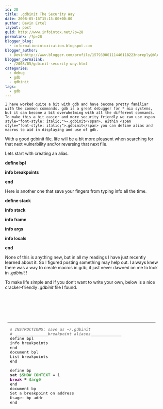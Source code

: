 ```yaml
---
id: 28
title: .gdbinit The Security Way
date: 2008-05-16T15:15:00+00:00
author: Devin Ertel
layout: post
guid: http://www.infointox.net/?p=28
permalink: /?p=28
blogger_blog:
  - informationintoxication.blogspot.com
blogger_author:
  - Devinhttp://www.blogger.com/profile/15793900111446118223noreply@blogger.com
blogger_permalink:
  - /2008/05/gdbinit-security-way.html
categories:
  - debug
  - gdb
  - gdbinit
tags:
  - gdb
---
```

`I have worked quite a bit with gdb and have become pretty familiar with the common commands. gdb is a great debugger for * nix systems, but it can become a bit overwhelming with all the different commands. To make this a bit easier and more security friendly we can use <span style="font-style: italic;">~.gdbinit</span>. Within <span style="font-style: italic;">.gdbinit</span> you can define alias and macros to aid in displaying and use of gdb.`

With a good gdbinit file, life will be a bit more pleasent when searching for that next vulnerbility and/or reversing that next file.

Lets start with creating an alias.

<span style="font-weight: bold;">define bpl</span>
  
 <span style="font-weight: bold;">info breakpoints</span>
  
<span style="font-weight: bold;">end</span>

Here is another one that save your fingers from typing info all the time.

<span style="font-weight: bold;">define stack</span>
  
 <span style="font-weight: bold;">info stack</span>
  
 <span style="font-weight: bold;">info frame</span>
  
 <span style="font-weight: bold;">info args</span>
  
 <span style="font-weight: bold;">info locals</span>
  
<span style="font-weight: bold;">end</span>

 <span style="font-weight: bold;"></span>None of this is anything new, but in all my readings I have just recently learned about it. So I figured posting something may help out. I always knew there was a way to create macros in gdb, it just never dawned on me to look in <span style="font-style: italic;">.gdbinit </span>!

To make life simple and if you don&#8217;t want to write your own, below is a nice cracker-friendly <span style="font-style: italic;">.gdbinit</span> file I found.

<div style="height: 350px; white-space: pre-wrap; overflow: auto; padding: 8px;">
  <div class="wp_syntax">
    <table>
      <tr>
        <td class="code">
          <pre class="bash" style="font-family:monospace;"><span style="color: #666666; font-style: italic;"># INSTRUCTIONS: save as ~/.gdbinit</span>
<span style="color: #666666; font-style: italic;"># ______________breakpoint aliases_____________</span>
define bpl
info breakpoints
end
document bpl
List breakpoints
end
&nbsp;
define bp
<span style="color: #000000; font-weight: bold;">set</span> <span style="color: #007800;">$SHOW_CONTEXT</span> = <span style="color: #000000;">1</span>
<span style="color: #7a0874; font-weight: bold;">break</span> <span style="color: #000000; font-weight: bold;">*</span> <span style="color: #007800;">$arg0</span>
end
document bp
Set a breakpoint on address
Usage: bp addr
end
&nbsp;
define bpc
<span style="color: #c20cb9; font-weight: bold;">clear</span> <span style="color: #007800;">$arg0</span>
end
document bpc
Clear breakpoint at function<span style="color: #000000; font-weight: bold;">/</span>address
Usage: bpc addr
end
&nbsp;
define bpe
<span style="color: #7a0874; font-weight: bold;">enable</span> <span style="color: #007800;">$arg0</span>
end
document bpe
Enable breakpoint <span style="color: #666666; font-style: italic;">#</span>
Usage: bpe num
end
&nbsp;
define bpd
disable <span style="color: #007800;">$arg0</span>
end
document bpd
Disable breakpoint <span style="color: #666666; font-style: italic;">#</span>
Usage: bpd num
end
&nbsp;
define bpt
<span style="color: #000000; font-weight: bold;">set</span> <span style="color: #007800;">$SHOW_CONTEXT</span> = <span style="color: #000000;">1</span>
tbreak <span style="color: #007800;">$arg0</span>
end
document bpt
Set a temporary breakpoint on address
Usage: bpt addr
end
&nbsp;
define bpm
<span style="color: #000000; font-weight: bold;">set</span> <span style="color: #007800;">$SHOW_CONTEXT</span> = <span style="color: #000000;">1</span>
awatch <span style="color: #007800;">$arg0</span>
end
document bpm
Set a read<span style="color: #000000; font-weight: bold;">/</span><span style="color: #c20cb9; font-weight: bold;">write</span> breakpoint on address
Usage: bpm addr
end
&nbsp;
define bhb
<span style="color: #000000; font-weight: bold;">set</span> <span style="color: #007800;">$SHOW_CONTEXT</span> = <span style="color: #000000;">1</span>
hb <span style="color: #000000; font-weight: bold;">*</span> <span style="color: #007800;">$arg0</span>
end
document bhb
Set Hardware Assisted breakpoint on address
Usage: bhb addr
end
&nbsp;
<span style="color: #666666; font-style: italic;"># ______________process information____________</span>
define argv
show args
end
document argv
Print program arguments
end
&nbsp;
define stack
info stack
end
document stack
Print call stack
end
&nbsp;
define frame
info frame
info args
info locals
end
document frame
Print stack frame
end
&nbsp;
define flags
<span style="color: #000000; font-weight: bold;">if</span> <span style="color: #7a0874; font-weight: bold;">&#40;</span><span style="color: #7a0874; font-weight: bold;">&#40;</span><span style="color: #007800;">$eflags</span> <span style="color: #000000; font-weight: bold;">&</span>gt;<span style="color: #000000; font-weight: bold;">&</span>gt; 0xB<span style="color: #7a0874; font-weight: bold;">&#41;</span> <span style="color: #000000; font-weight: bold;">&</span>amp; <span style="color: #000000;">1</span> <span style="color: #7a0874; font-weight: bold;">&#41;</span>
<span style="color: #7a0874; font-weight: bold;">printf</span> <span style="color: #ff0000;">"O "</span>
<span style="color: #000000; font-weight: bold;">else</span>
<span style="color: #7a0874; font-weight: bold;">printf</span> <span style="color: #ff0000;">"o "</span>
end
<span style="color: #000000; font-weight: bold;">if</span> <span style="color: #7a0874; font-weight: bold;">&#40;</span><span style="color: #7a0874; font-weight: bold;">&#40;</span><span style="color: #007800;">$eflags</span> <span style="color: #000000; font-weight: bold;">&</span>gt;<span style="color: #000000; font-weight: bold;">&</span>gt; 0xA<span style="color: #7a0874; font-weight: bold;">&#41;</span> <span style="color: #000000; font-weight: bold;">&</span>amp; <span style="color: #000000;">1</span> <span style="color: #7a0874; font-weight: bold;">&#41;</span>
<span style="color: #7a0874; font-weight: bold;">printf</span> <span style="color: #ff0000;">"D "</span>
<span style="color: #000000; font-weight: bold;">else</span>
<span style="color: #7a0874; font-weight: bold;">printf</span> <span style="color: #ff0000;">"d "</span>
end
<span style="color: #000000; font-weight: bold;">if</span> <span style="color: #7a0874; font-weight: bold;">&#40;</span><span style="color: #7a0874; font-weight: bold;">&#40;</span><span style="color: #007800;">$eflags</span> <span style="color: #000000; font-weight: bold;">&</span>gt;<span style="color: #000000; font-weight: bold;">&</span>gt; <span style="color: #000000;">9</span><span style="color: #7a0874; font-weight: bold;">&#41;</span> <span style="color: #000000; font-weight: bold;">&</span>amp; <span style="color: #000000;">1</span> <span style="color: #7a0874; font-weight: bold;">&#41;</span>
<span style="color: #7a0874; font-weight: bold;">printf</span> <span style="color: #ff0000;">"I "</span>
<span style="color: #000000; font-weight: bold;">else</span>
<span style="color: #7a0874; font-weight: bold;">printf</span> <span style="color: #ff0000;">"i "</span>
end
<span style="color: #000000; font-weight: bold;">if</span> <span style="color: #7a0874; font-weight: bold;">&#40;</span><span style="color: #7a0874; font-weight: bold;">&#40;</span><span style="color: #007800;">$eflags</span> <span style="color: #000000; font-weight: bold;">&</span>gt;<span style="color: #000000; font-weight: bold;">&</span>gt; <span style="color: #000000;">8</span><span style="color: #7a0874; font-weight: bold;">&#41;</span> <span style="color: #000000; font-weight: bold;">&</span>amp; <span style="color: #000000;">1</span> <span style="color: #7a0874; font-weight: bold;">&#41;</span>
<span style="color: #7a0874; font-weight: bold;">printf</span> <span style="color: #ff0000;">"T "</span>
<span style="color: #000000; font-weight: bold;">else</span>
<span style="color: #7a0874; font-weight: bold;">printf</span> <span style="color: #ff0000;">"t "</span>
end
<span style="color: #000000; font-weight: bold;">if</span> <span style="color: #7a0874; font-weight: bold;">&#40;</span><span style="color: #7a0874; font-weight: bold;">&#40;</span><span style="color: #007800;">$eflags</span> <span style="color: #000000; font-weight: bold;">&</span>gt;<span style="color: #000000; font-weight: bold;">&</span>gt; <span style="color: #000000;">7</span><span style="color: #7a0874; font-weight: bold;">&#41;</span> <span style="color: #000000; font-weight: bold;">&</span>amp; <span style="color: #000000;">1</span> <span style="color: #7a0874; font-weight: bold;">&#41;</span>
<span style="color: #7a0874; font-weight: bold;">printf</span> <span style="color: #ff0000;">"S "</span>
<span style="color: #000000; font-weight: bold;">else</span>
<span style="color: #7a0874; font-weight: bold;">printf</span> <span style="color: #ff0000;">"s "</span>
end
<span style="color: #000000; font-weight: bold;">if</span> <span style="color: #7a0874; font-weight: bold;">&#40;</span><span style="color: #7a0874; font-weight: bold;">&#40;</span><span style="color: #007800;">$eflags</span> <span style="color: #000000; font-weight: bold;">&</span>gt;<span style="color: #000000; font-weight: bold;">&</span>gt; <span style="color: #000000;">6</span><span style="color: #7a0874; font-weight: bold;">&#41;</span> <span style="color: #000000; font-weight: bold;">&</span>amp; <span style="color: #000000;">1</span> <span style="color: #7a0874; font-weight: bold;">&#41;</span>
<span style="color: #7a0874; font-weight: bold;">printf</span> <span style="color: #ff0000;">"Z "</span>
<span style="color: #000000; font-weight: bold;">else</span>
<span style="color: #7a0874; font-weight: bold;">printf</span> <span style="color: #ff0000;">"z "</span>
end
<span style="color: #000000; font-weight: bold;">if</span> <span style="color: #7a0874; font-weight: bold;">&#40;</span><span style="color: #7a0874; font-weight: bold;">&#40;</span><span style="color: #007800;">$eflags</span> <span style="color: #000000; font-weight: bold;">&</span>gt;<span style="color: #000000; font-weight: bold;">&</span>gt; <span style="color: #000000;">4</span><span style="color: #7a0874; font-weight: bold;">&#41;</span> <span style="color: #000000; font-weight: bold;">&</span>amp; <span style="color: #000000;">1</span> <span style="color: #7a0874; font-weight: bold;">&#41;</span>
<span style="color: #7a0874; font-weight: bold;">printf</span> <span style="color: #ff0000;">"A "</span>
<span style="color: #000000; font-weight: bold;">else</span>
<span style="color: #7a0874; font-weight: bold;">printf</span> <span style="color: #ff0000;">"a "</span>
end
<span style="color: #000000; font-weight: bold;">if</span> <span style="color: #7a0874; font-weight: bold;">&#40;</span><span style="color: #7a0874; font-weight: bold;">&#40;</span><span style="color: #007800;">$eflags</span> <span style="color: #000000; font-weight: bold;">&</span>gt;<span style="color: #000000; font-weight: bold;">&</span>gt; <span style="color: #000000;">2</span><span style="color: #7a0874; font-weight: bold;">&#41;</span> <span style="color: #000000; font-weight: bold;">&</span>amp; <span style="color: #000000;">1</span> <span style="color: #7a0874; font-weight: bold;">&#41;</span>
<span style="color: #7a0874; font-weight: bold;">printf</span> <span style="color: #ff0000;">"P "</span>
<span style="color: #000000; font-weight: bold;">else</span>
<span style="color: #7a0874; font-weight: bold;">printf</span> <span style="color: #ff0000;">"p "</span>
end
<span style="color: #000000; font-weight: bold;">if</span> <span style="color: #7a0874; font-weight: bold;">&#40;</span><span style="color: #007800;">$eflags</span> <span style="color: #000000; font-weight: bold;">&</span>amp; <span style="color: #000000;">1</span><span style="color: #7a0874; font-weight: bold;">&#41;</span>
<span style="color: #7a0874; font-weight: bold;">printf</span> <span style="color: #ff0000;">"C "</span>
<span style="color: #000000; font-weight: bold;">else</span>
<span style="color: #7a0874; font-weight: bold;">printf</span> <span style="color: #ff0000;">"c "</span>
end
<span style="color: #7a0874; font-weight: bold;">printf</span> <span style="color: #ff0000;">"<span style="color: #000099; font-weight: bold;">\n</span>"</span>
end
document flags
Print flags register
end
&nbsp;
define eflags
<span style="color: #7a0874; font-weight: bold;">printf</span> <span style="color: #ff0000;">" OF &lt;%d&gt; DF &lt;%d&gt; IF &lt;%d&gt; TF &lt;%d&gt;"</span>,\
<span style="color: #7a0874; font-weight: bold;">&#40;</span><span style="color: #7a0874; font-weight: bold;">&#40;</span><span style="color: #007800;">$eflags</span> <span style="color: #000000; font-weight: bold;">&</span>gt;<span style="color: #000000; font-weight: bold;">&</span>gt; 0xB<span style="color: #7a0874; font-weight: bold;">&#41;</span> <span style="color: #000000; font-weight: bold;">&</span>amp; <span style="color: #000000;">1</span> <span style="color: #7a0874; font-weight: bold;">&#41;</span>, <span style="color: #7a0874; font-weight: bold;">&#40;</span><span style="color: #7a0874; font-weight: bold;">&#40;</span><span style="color: #007800;">$eflags</span> <span style="color: #000000; font-weight: bold;">&</span>gt;<span style="color: #000000; font-weight: bold;">&</span>gt; 0xA<span style="color: #7a0874; font-weight: bold;">&#41;</span> <span style="color: #000000; font-weight: bold;">&</span>amp; <span style="color: #000000;">1</span> <span style="color: #7a0874; font-weight: bold;">&#41;</span>, \
<span style="color: #7a0874; font-weight: bold;">&#40;</span><span style="color: #7a0874; font-weight: bold;">&#40;</span><span style="color: #007800;">$eflags</span> <span style="color: #000000; font-weight: bold;">&</span>gt;<span style="color: #000000; font-weight: bold;">&</span>gt; <span style="color: #000000;">9</span><span style="color: #7a0874; font-weight: bold;">&#41;</span> <span style="color: #000000; font-weight: bold;">&</span>amp; <span style="color: #000000;">1</span> <span style="color: #7a0874; font-weight: bold;">&#41;</span>, <span style="color: #7a0874; font-weight: bold;">&#40;</span><span style="color: #7a0874; font-weight: bold;">&#40;</span><span style="color: #007800;">$eflags</span> <span style="color: #000000; font-weight: bold;">&</span>gt;<span style="color: #000000; font-weight: bold;">&</span>gt; <span style="color: #000000;">8</span><span style="color: #7a0874; font-weight: bold;">&#41;</span> <span style="color: #000000; font-weight: bold;">&</span>amp; <span style="color: #000000;">1</span> <span style="color: #7a0874; font-weight: bold;">&#41;</span>
<span style="color: #7a0874; font-weight: bold;">printf</span> <span style="color: #ff0000;">" SF &lt;%d&gt; ZF &lt;%d&gt; AF &lt;%d&gt; PF &lt;%d&gt; CF &lt;%d&gt;<span style="color: #000099; font-weight: bold;">\n</span>"</span>,\
<span style="color: #7a0874; font-weight: bold;">&#40;</span><span style="color: #7a0874; font-weight: bold;">&#40;</span><span style="color: #007800;">$eflags</span> <span style="color: #000000; font-weight: bold;">&</span>gt;<span style="color: #000000; font-weight: bold;">&</span>gt; <span style="color: #000000;">7</span><span style="color: #7a0874; font-weight: bold;">&#41;</span> <span style="color: #000000; font-weight: bold;">&</span>amp; <span style="color: #000000;">1</span> <span style="color: #7a0874; font-weight: bold;">&#41;</span>, <span style="color: #7a0874; font-weight: bold;">&#40;</span><span style="color: #7a0874; font-weight: bold;">&#40;</span><span style="color: #007800;">$eflags</span> <span style="color: #000000; font-weight: bold;">&</span>gt;<span style="color: #000000; font-weight: bold;">&</span>gt; <span style="color: #000000;">6</span><span style="color: #7a0874; font-weight: bold;">&#41;</span> <span style="color: #000000; font-weight: bold;">&</span>amp; <span style="color: #000000;">1</span> <span style="color: #7a0874; font-weight: bold;">&#41;</span>,\
<span style="color: #7a0874; font-weight: bold;">&#40;</span><span style="color: #7a0874; font-weight: bold;">&#40;</span><span style="color: #007800;">$eflags</span> <span style="color: #000000; font-weight: bold;">&</span>gt;<span style="color: #000000; font-weight: bold;">&</span>gt; <span style="color: #000000;">4</span><span style="color: #7a0874; font-weight: bold;">&#41;</span> <span style="color: #000000; font-weight: bold;">&</span>amp; <span style="color: #000000;">1</span> <span style="color: #7a0874; font-weight: bold;">&#41;</span>, <span style="color: #7a0874; font-weight: bold;">&#40;</span><span style="color: #7a0874; font-weight: bold;">&#40;</span><span style="color: #007800;">$eflags</span> <span style="color: #000000; font-weight: bold;">&</span>gt;<span style="color: #000000; font-weight: bold;">&</span>gt; <span style="color: #000000;">2</span><span style="color: #7a0874; font-weight: bold;">&#41;</span> <span style="color: #000000; font-weight: bold;">&</span>amp; <span style="color: #000000;">1</span> <span style="color: #7a0874; font-weight: bold;">&#41;</span>, <span style="color: #7a0874; font-weight: bold;">&#40;</span><span style="color: #007800;">$eflags</span> <span style="color: #000000; font-weight: bold;">&</span>amp; <span style="color: #000000;">1</span><span style="color: #7a0874; font-weight: bold;">&#41;</span>
<span style="color: #7a0874; font-weight: bold;">printf</span> <span style="color: #ff0000;">" ID &lt;%d&gt; VIP &lt;%d&gt; VIF &lt;%d&gt; AC &lt;%d&gt;"</span>,\
<span style="color: #7a0874; font-weight: bold;">&#40;</span><span style="color: #7a0874; font-weight: bold;">&#40;</span><span style="color: #007800;">$eflags</span> <span style="color: #000000; font-weight: bold;">&</span>gt;<span style="color: #000000; font-weight: bold;">&</span>gt; 0x15<span style="color: #7a0874; font-weight: bold;">&#41;</span> <span style="color: #000000; font-weight: bold;">&</span>amp; <span style="color: #000000;">1</span> <span style="color: #7a0874; font-weight: bold;">&#41;</span>, <span style="color: #7a0874; font-weight: bold;">&#40;</span><span style="color: #7a0874; font-weight: bold;">&#40;</span><span style="color: #007800;">$eflags</span> <span style="color: #000000; font-weight: bold;">&</span>gt;<span style="color: #000000; font-weight: bold;">&</span>gt; 0x14<span style="color: #7a0874; font-weight: bold;">&#41;</span> <span style="color: #000000; font-weight: bold;">&</span>amp; <span style="color: #000000;">1</span> <span style="color: #7a0874; font-weight: bold;">&#41;</span>, \
<span style="color: #7a0874; font-weight: bold;">&#40;</span><span style="color: #7a0874; font-weight: bold;">&#40;</span><span style="color: #007800;">$eflags</span> <span style="color: #000000; font-weight: bold;">&</span>gt;<span style="color: #000000; font-weight: bold;">&</span>gt; 0x13<span style="color: #7a0874; font-weight: bold;">&#41;</span> <span style="color: #000000; font-weight: bold;">&</span>amp; <span style="color: #000000;">1</span> <span style="color: #7a0874; font-weight: bold;">&#41;</span>, <span style="color: #7a0874; font-weight: bold;">&#40;</span><span style="color: #7a0874; font-weight: bold;">&#40;</span><span style="color: #007800;">$eflags</span> <span style="color: #000000; font-weight: bold;">&</span>gt;<span style="color: #000000; font-weight: bold;">&</span>gt; 0x12<span style="color: #7a0874; font-weight: bold;">&#41;</span> <span style="color: #000000; font-weight: bold;">&</span>amp; <span style="color: #000000;">1</span> <span style="color: #7a0874; font-weight: bold;">&#41;</span>
<span style="color: #7a0874; font-weight: bold;">printf</span> <span style="color: #ff0000;">" VM &lt;%d&gt; RF &lt;%d&gt; NT &lt;%d&gt; IOPL &lt;%d&gt;<span style="color: #000099; font-weight: bold;">\n</span>"</span>,\
<span style="color: #7a0874; font-weight: bold;">&#40;</span><span style="color: #7a0874; font-weight: bold;">&#40;</span><span style="color: #007800;">$eflags</span> <span style="color: #000000; font-weight: bold;">&</span>gt;<span style="color: #000000; font-weight: bold;">&</span>gt; 0x11<span style="color: #7a0874; font-weight: bold;">&#41;</span> <span style="color: #000000; font-weight: bold;">&</span>amp; <span style="color: #000000;">1</span> <span style="color: #7a0874; font-weight: bold;">&#41;</span>, <span style="color: #7a0874; font-weight: bold;">&#40;</span><span style="color: #7a0874; font-weight: bold;">&#40;</span><span style="color: #007800;">$eflags</span> <span style="color: #000000; font-weight: bold;">&</span>gt;<span style="color: #000000; font-weight: bold;">&</span>gt; 0x10<span style="color: #7a0874; font-weight: bold;">&#41;</span> <span style="color: #000000; font-weight: bold;">&</span>amp; <span style="color: #000000;">1</span> <span style="color: #7a0874; font-weight: bold;">&#41;</span>,\
<span style="color: #7a0874; font-weight: bold;">&#40;</span><span style="color: #7a0874; font-weight: bold;">&#40;</span><span style="color: #007800;">$eflags</span> <span style="color: #000000; font-weight: bold;">&</span>gt;<span style="color: #000000; font-weight: bold;">&</span>gt; 0xE<span style="color: #7a0874; font-weight: bold;">&#41;</span> <span style="color: #000000; font-weight: bold;">&</span>amp; <span style="color: #000000;">1</span> <span style="color: #7a0874; font-weight: bold;">&#41;</span>, <span style="color: #7a0874; font-weight: bold;">&#40;</span><span style="color: #7a0874; font-weight: bold;">&#40;</span><span style="color: #007800;">$eflags</span> <span style="color: #000000; font-weight: bold;">&</span>gt;<span style="color: #000000; font-weight: bold;">&</span>gt; 0xC<span style="color: #7a0874; font-weight: bold;">&#41;</span> <span style="color: #000000; font-weight: bold;">&</span>amp; <span style="color: #000000;">3</span> <span style="color: #7a0874; font-weight: bold;">&#41;</span>
end
document eflags
Print entire eflags register
end
&nbsp;
define reg
<span style="color: #7a0874; font-weight: bold;">printf</span> <span style="color: #ff0000;">" eax:%08X ebx:%08X ecx:%08X "</span>, <span style="color: #007800;">$eax</span>, <span style="color: #007800;">$ebx</span>, <span style="color: #007800;">$ecx</span>
<span style="color: #7a0874; font-weight: bold;">printf</span> <span style="color: #ff0000;">" edx:%08X eflags:%08X<span style="color: #000099; font-weight: bold;">\n</span>"</span>, <span style="color: #007800;">$edx</span>, <span style="color: #007800;">$eflags</span>
<span style="color: #7a0874; font-weight: bold;">printf</span> <span style="color: #ff0000;">" esi:%08X edi:%08X esp:%08X "</span>, <span style="color: #007800;">$esi</span>, <span style="color: #007800;">$edi</span>, <span style="color: #007800;">$esp</span>
<span style="color: #7a0874; font-weight: bold;">printf</span> <span style="color: #ff0000;">" ebp:%08X eip:%08X<span style="color: #000099; font-weight: bold;">\n</span>"</span>, <span style="color: #007800;">$ebp</span>, <span style="color: #007800;">$eip</span>
<span style="color: #7a0874; font-weight: bold;">printf</span> <span style="color: #ff0000;">" cs:%04X ds:%04X es:%04X"</span>, <span style="color: #007800;">$cs</span>, <span style="color: #007800;">$ds</span>, <span style="color: #007800;">$es</span>
<span style="color: #7a0874; font-weight: bold;">printf</span> <span style="color: #ff0000;">" fs:%04X gs:%04X ss:%04X "</span>, <span style="color: #007800;">$fs</span>, <span style="color: #007800;">$gs</span>, <span style="color: #007800;">$ss</span>
<span style="color: #7a0874; font-weight: bold;">echo</span> \033<span style="color: #7a0874; font-weight: bold;">&#91;</span>31m
flags
<span style="color: #7a0874; font-weight: bold;">echo</span> \033<span style="color: #7a0874; font-weight: bold;">&#91;</span>0m
end
document reg
Print CPU registers
end
&nbsp;
define func
info functions
end
document func
Print functions <span style="color: #000000; font-weight: bold;">in</span> target
end
&nbsp;
define var
info variables
end
document var
Print variables <span style="color: #7a0874; font-weight: bold;">&#40;</span>symbols<span style="color: #7a0874; font-weight: bold;">&#41;</span> <span style="color: #000000; font-weight: bold;">in</span> target
end
&nbsp;
define lib
info sharedlibrary
end
document lib
Print shared libraries linked to target
end
&nbsp;
define sig
info signals
end
document sig
Print signal actions <span style="color: #000000; font-weight: bold;">for</span> target
end
&nbsp;
define thread
info threads
end
document thread
Print threads <span style="color: #000000; font-weight: bold;">in</span> target
end
&nbsp;
define u
info udot
end
document u
Print kernel <span style="color: #ff0000;">'user'</span> struct <span style="color: #000000; font-weight: bold;">for</span> target
end
&nbsp;
define dis
disassemble <span style="color: #007800;">$arg0</span>
end
document dis
Disassemble address
Usage: dis addr
end
&nbsp;
<span style="color: #666666; font-style: italic;"># ________________hex/ascii dump an address______________</span>
define ascii_char
<span style="color: #666666; font-style: italic;"># thanks elaine :)</span>
<span style="color: #000000; font-weight: bold;">set</span> <span style="color: #007800;">$_c</span>=<span style="color: #000000; font-weight: bold;">*</span><span style="color: #7a0874; font-weight: bold;">&#40;</span>unsigned char <span style="color: #000000; font-weight: bold;">*</span><span style="color: #7a0874; font-weight: bold;">&#41;</span><span style="color: #7a0874; font-weight: bold;">&#40;</span><span style="color: #007800;">$arg0</span><span style="color: #7a0874; font-weight: bold;">&#41;</span>
<span style="color: #000000; font-weight: bold;">if</span> <span style="color: #7a0874; font-weight: bold;">&#40;</span> <span style="color: #007800;">$_c</span> <span style="color: #000000; font-weight: bold;">&</span>lt;<span style="color: #000000; font-weight: bold;">&</span>gt; 0x7E <span style="color: #7a0874; font-weight: bold;">&#41;</span>
<span style="color: #7a0874; font-weight: bold;">printf</span> <span style="color: #ff0000;">"."</span>
<span style="color: #000000; font-weight: bold;">else</span>
<span style="color: #7a0874; font-weight: bold;">printf</span> <span style="color: #ff0000;">"%c"</span>, <span style="color: #007800;">$_c</span>
end
end
document ascii_char
Print the ASCII value of arg0 or <span style="color: #ff0000;">'.'</span> <span style="color: #000000; font-weight: bold;">if</span> value is unprintable
end
&nbsp;
define hex_quad
<span style="color: #7a0874; font-weight: bold;">printf</span> <span style="color: #ff0000;">"%02X %02X %02X %02X %02X %02X %02X %02X"</span>, \
<span style="color: #000000; font-weight: bold;">*</span><span style="color: #7a0874; font-weight: bold;">&#40;</span>unsigned char<span style="color: #000000; font-weight: bold;">*</span><span style="color: #7a0874; font-weight: bold;">&#41;</span><span style="color: #7a0874; font-weight: bold;">&#40;</span><span style="color: #007800;">$arg0</span><span style="color: #7a0874; font-weight: bold;">&#41;</span>, <span style="color: #000000; font-weight: bold;">*</span><span style="color: #7a0874; font-weight: bold;">&#40;</span>unsigned char<span style="color: #000000; font-weight: bold;">*</span><span style="color: #7a0874; font-weight: bold;">&#41;</span><span style="color: #7a0874; font-weight: bold;">&#40;</span><span style="color: #007800;">$arg0</span> + <span style="color: #000000;">1</span><span style="color: #7a0874; font-weight: bold;">&#41;</span>, \
<span style="color: #000000; font-weight: bold;">*</span><span style="color: #7a0874; font-weight: bold;">&#40;</span>unsigned char<span style="color: #000000; font-weight: bold;">*</span><span style="color: #7a0874; font-weight: bold;">&#41;</span><span style="color: #7a0874; font-weight: bold;">&#40;</span><span style="color: #007800;">$arg0</span> + <span style="color: #000000;">2</span><span style="color: #7a0874; font-weight: bold;">&#41;</span>, <span style="color: #000000; font-weight: bold;">*</span><span style="color: #7a0874; font-weight: bold;">&#40;</span>unsigned char<span style="color: #000000; font-weight: bold;">*</span><span style="color: #7a0874; font-weight: bold;">&#41;</span><span style="color: #7a0874; font-weight: bold;">&#40;</span><span style="color: #007800;">$arg0</span> + <span style="color: #000000;">3</span><span style="color: #7a0874; font-weight: bold;">&#41;</span>, \
<span style="color: #000000; font-weight: bold;">*</span><span style="color: #7a0874; font-weight: bold;">&#40;</span>unsigned char<span style="color: #000000; font-weight: bold;">*</span><span style="color: #7a0874; font-weight: bold;">&#41;</span><span style="color: #7a0874; font-weight: bold;">&#40;</span><span style="color: #007800;">$arg0</span> + <span style="color: #000000;">4</span><span style="color: #7a0874; font-weight: bold;">&#41;</span>, <span style="color: #000000; font-weight: bold;">*</span><span style="color: #7a0874; font-weight: bold;">&#40;</span>unsigned char<span style="color: #000000; font-weight: bold;">*</span><span style="color: #7a0874; font-weight: bold;">&#41;</span><span style="color: #7a0874; font-weight: bold;">&#40;</span><span style="color: #007800;">$arg0</span> + <span style="color: #000000;">5</span><span style="color: #7a0874; font-weight: bold;">&#41;</span>, \
<span style="color: #000000; font-weight: bold;">*</span><span style="color: #7a0874; font-weight: bold;">&#40;</span>unsigned char<span style="color: #000000; font-weight: bold;">*</span><span style="color: #7a0874; font-weight: bold;">&#41;</span><span style="color: #7a0874; font-weight: bold;">&#40;</span><span style="color: #007800;">$arg0</span> + <span style="color: #000000;">6</span><span style="color: #7a0874; font-weight: bold;">&#41;</span>, <span style="color: #000000; font-weight: bold;">*</span><span style="color: #7a0874; font-weight: bold;">&#40;</span>unsigned char<span style="color: #000000; font-weight: bold;">*</span><span style="color: #7a0874; font-weight: bold;">&#41;</span><span style="color: #7a0874; font-weight: bold;">&#40;</span><span style="color: #007800;">$arg0</span> + <span style="color: #000000;">7</span><span style="color: #7a0874; font-weight: bold;">&#41;</span>
end
document hex_quad
Print eight hexadecimal bytes starting at arg0
end
&nbsp;
define <span style="color: #c20cb9; font-weight: bold;">hexdump</span>
<span style="color: #7a0874; font-weight: bold;">printf</span> <span style="color: #ff0000;">"%08X : "</span>, <span style="color: #007800;">$arg0</span>
hex_quad <span style="color: #007800;">$arg0</span>
<span style="color: #7a0874; font-weight: bold;">printf</span> <span style="color: #ff0000;">" - "</span>
hex_quad <span style="color: #7a0874; font-weight: bold;">&#40;</span><span style="color: #007800;">$arg0</span>+<span style="color: #000000;">8</span><span style="color: #7a0874; font-weight: bold;">&#41;</span>
<span style="color: #7a0874; font-weight: bold;">printf</span> <span style="color: #ff0000;">" "</span>
&nbsp;
ascii_char <span style="color: #7a0874; font-weight: bold;">&#40;</span><span style="color: #007800;">$arg0</span><span style="color: #7a0874; font-weight: bold;">&#41;</span>
ascii_char <span style="color: #7a0874; font-weight: bold;">&#40;</span><span style="color: #007800;">$arg0</span>+<span style="color: #000000;">1</span><span style="color: #7a0874; font-weight: bold;">&#41;</span>
ascii_char <span style="color: #7a0874; font-weight: bold;">&#40;</span><span style="color: #007800;">$arg0</span>+<span style="color: #000000;">2</span><span style="color: #7a0874; font-weight: bold;">&#41;</span>
ascii_char <span style="color: #7a0874; font-weight: bold;">&#40;</span><span style="color: #007800;">$arg0</span>+<span style="color: #000000;">3</span><span style="color: #7a0874; font-weight: bold;">&#41;</span>
ascii_char <span style="color: #7a0874; font-weight: bold;">&#40;</span><span style="color: #007800;">$arg0</span>+<span style="color: #000000;">4</span><span style="color: #7a0874; font-weight: bold;">&#41;</span>
ascii_char <span style="color: #7a0874; font-weight: bold;">&#40;</span><span style="color: #007800;">$arg0</span>+<span style="color: #000000;">5</span><span style="color: #7a0874; font-weight: bold;">&#41;</span>
ascii_char <span style="color: #7a0874; font-weight: bold;">&#40;</span><span style="color: #007800;">$arg0</span>+<span style="color: #000000;">6</span><span style="color: #7a0874; font-weight: bold;">&#41;</span>
ascii_char <span style="color: #7a0874; font-weight: bold;">&#40;</span><span style="color: #007800;">$arg0</span>+<span style="color: #000000;">7</span><span style="color: #7a0874; font-weight: bold;">&#41;</span>
ascii_char <span style="color: #7a0874; font-weight: bold;">&#40;</span><span style="color: #007800;">$arg0</span>+<span style="color: #000000;">8</span><span style="color: #7a0874; font-weight: bold;">&#41;</span>
ascii_char <span style="color: #7a0874; font-weight: bold;">&#40;</span><span style="color: #007800;">$arg0</span>+<span style="color: #000000;">9</span><span style="color: #7a0874; font-weight: bold;">&#41;</span>
ascii_char <span style="color: #7a0874; font-weight: bold;">&#40;</span><span style="color: #007800;">$arg0</span>+0xA<span style="color: #7a0874; font-weight: bold;">&#41;</span>
ascii_char <span style="color: #7a0874; font-weight: bold;">&#40;</span><span style="color: #007800;">$arg0</span>+0xB<span style="color: #7a0874; font-weight: bold;">&#41;</span>
ascii_char <span style="color: #7a0874; font-weight: bold;">&#40;</span><span style="color: #007800;">$arg0</span>+0xC<span style="color: #7a0874; font-weight: bold;">&#41;</span>
ascii_char <span style="color: #7a0874; font-weight: bold;">&#40;</span><span style="color: #007800;">$arg0</span>+0xD<span style="color: #7a0874; font-weight: bold;">&#41;</span>
ascii_char <span style="color: #7a0874; font-weight: bold;">&#40;</span><span style="color: #007800;">$arg0</span>+0xE<span style="color: #7a0874; font-weight: bold;">&#41;</span>
ascii_char <span style="color: #7a0874; font-weight: bold;">&#40;</span><span style="color: #007800;">$arg0</span>+0xF<span style="color: #7a0874; font-weight: bold;">&#41;</span>
&nbsp;
<span style="color: #7a0874; font-weight: bold;">printf</span> <span style="color: #ff0000;">"<span style="color: #000099; font-weight: bold;">\n</span>"</span>
end
document <span style="color: #c20cb9; font-weight: bold;">hexdump</span>
Display a <span style="color: #000000;">16</span>-byte hex<span style="color: #000000; font-weight: bold;">/</span>ASCII dump of arg0
end
&nbsp;
<span style="color: #666666; font-style: italic;"># ________________data window__________________</span>
define ddump
<span style="color: #7a0874; font-weight: bold;">echo</span> \033<span style="color: #7a0874; font-weight: bold;">&#91;</span>36m
&nbsp;
<span style="color: #7a0874; font-weight: bold;">printf</span> <span style="color: #ff0000;">"[%04X:%08X]------------------------"</span>, <span style="color: #007800;">$ds</span>, <span style="color: #007800;">$data_addr</span>
<span style="color: #7a0874; font-weight: bold;">printf</span> <span style="color: #ff0000;">"---------------------------------[ data]<span style="color: #000099; font-weight: bold;">\n</span>"</span>
<span style="color: #7a0874; font-weight: bold;">echo</span> \033<span style="color: #7a0874; font-weight: bold;">&#91;</span>34m
<span style="color: #000000; font-weight: bold;">set</span> <span style="color: #007800;">$_count</span>=<span style="color: #000000;"></span>
<span style="color: #000000; font-weight: bold;">while</span> <span style="color: #7a0874; font-weight: bold;">&#40;</span> <span style="color: #007800;">$_count</span> <span style="color: #000000; font-weight: bold;">&</span>lt; <span style="color: #007800;">$arg0</span> <span style="color: #7a0874; font-weight: bold;">&#41;</span> <span style="color: #000000; font-weight: bold;">set</span> <span style="color: #007800;">$_i</span>=<span style="color: #7a0874; font-weight: bold;">&#40;</span><span style="color: #007800;">$_count</span><span style="color: #000000; font-weight: bold;">*</span>0x10<span style="color: #7a0874; font-weight: bold;">&#41;</span> <span style="color: #c20cb9; font-weight: bold;">hexdump</span> <span style="color: #7a0874; font-weight: bold;">&#40;</span><span style="color: #007800;">$data_addr</span>+<span style="color: #007800;">$_i</span><span style="color: #7a0874; font-weight: bold;">&#41;</span> <span style="color: #000000; font-weight: bold;">set</span> <span style="color: #007800;">$_count</span>++ end end document ddump Display <span style="color: #007800;">$arg0</span> lines of <span style="color: #c20cb9; font-weight: bold;">hexdump</span> <span style="color: #000000; font-weight: bold;">for</span> address <span style="color: #007800;">$data_addr</span> end define <span style="color: #c20cb9; font-weight: bold;">dd</span> <span style="color: #000000; font-weight: bold;">if</span> <span style="color: #7a0874; font-weight: bold;">&#40;</span> <span style="color: #7a0874; font-weight: bold;">&#40;</span><span style="color: #007800;">$arg0</span> <span style="color: #000000; font-weight: bold;">&</span>amp; 0x40000000<span style="color: #7a0874; font-weight: bold;">&#41;</span> <span style="color: #000000; font-weight: bold;">||</span> <span style="color: #7a0874; font-weight: bold;">&#40;</span><span style="color: #007800;">$arg0</span> <span style="color: #000000; font-weight: bold;">&</span>amp; 0x08000000<span style="color: #7a0874; font-weight: bold;">&#41;</span> <span style="color: #000000; font-weight: bold;">||</span> <span style="color: #7a0874; font-weight: bold;">&#40;</span><span style="color: #007800;">$arg0</span> <span style="color: #000000; font-weight: bold;">&</span>amp; 0xBF000000<span style="color: #7a0874; font-weight: bold;">&#41;</span> <span style="color: #7a0874; font-weight: bold;">&#41;</span> <span style="color: #000000; font-weight: bold;">set</span> <span style="color: #007800;">$data_addr</span>=<span style="color: #007800;">$arg0</span> ddump 0x10 <span style="color: #000000; font-weight: bold;">else</span> <span style="color: #7a0874; font-weight: bold;">printf</span> <span style="color: #ff0000;">"Invalid address: %08X<span style="color: #000099; font-weight: bold;">\n</span>"</span>, <span style="color: #007800;">$arg0</span> end end document <span style="color: #c20cb9; font-weight: bold;">dd</span> Display <span style="color: #000000;">16</span> lines of a hex dump <span style="color: #000000; font-weight: bold;">for</span> <span style="color: #007800;">$arg0</span> end define datawin <span style="color: #000000; font-weight: bold;">if</span> <span style="color: #7a0874; font-weight: bold;">&#40;</span> <span style="color: #7a0874; font-weight: bold;">&#40;</span><span style="color: #007800;">$esi</span> <span style="color: #000000; font-weight: bold;">&</span>amp; 0x40000000<span style="color: #7a0874; font-weight: bold;">&#41;</span> <span style="color: #000000; font-weight: bold;">||</span> <span style="color: #7a0874; font-weight: bold;">&#40;</span><span style="color: #007800;">$esi</span> <span style="color: #000000; font-weight: bold;">&</span>amp; 0x08000000<span style="color: #7a0874; font-weight: bold;">&#41;</span> <span style="color: #000000; font-weight: bold;">||</span> <span style="color: #7a0874; font-weight: bold;">&#40;</span><span style="color: #007800;">$esi</span> <span style="color: #000000; font-weight: bold;">&</span>amp; 0xBF000000<span style="color: #7a0874; font-weight: bold;">&#41;</span> <span style="color: #7a0874; font-weight: bold;">&#41;</span> <span style="color: #000000; font-weight: bold;">set</span> <span style="color: #007800;">$data_addr</span>=<span style="color: #007800;">$esi</span> <span style="color: #000000; font-weight: bold;">else</span> <span style="color: #000000; font-weight: bold;">if</span> <span style="color: #7a0874; font-weight: bold;">&#40;</span> <span style="color: #7a0874; font-weight: bold;">&#40;</span><span style="color: #007800;">$edi</span> <span style="color: #000000; font-weight: bold;">&</span>amp; 0x40000000<span style="color: #7a0874; font-weight: bold;">&#41;</span> <span style="color: #000000; font-weight: bold;">||</span> <span style="color: #7a0874; font-weight: bold;">&#40;</span><span style="color: #007800;">$edi</span> <span style="color: #000000; font-weight: bold;">&</span>amp; 0x08000000<span style="color: #7a0874; font-weight: bold;">&#41;</span> <span style="color: #000000; font-weight: bold;">||</span> <span style="color: #7a0874; font-weight: bold;">&#40;</span><span style="color: #007800;">$edi</span> <span style="color: #000000; font-weight: bold;">&</span>amp; 0xBF000000<span style="color: #7a0874; font-weight: bold;">&#41;</span> <span style="color: #7a0874; font-weight: bold;">&#41;</span> <span style="color: #000000; font-weight: bold;">set</span> <span style="color: #007800;">$data_addr</span>=<span style="color: #007800;">$edi</span> <span style="color: #000000; font-weight: bold;">else</span> <span style="color: #000000; font-weight: bold;">if</span> <span style="color: #7a0874; font-weight: bold;">&#40;</span> <span style="color: #7a0874; font-weight: bold;">&#40;</span><span style="color: #007800;">$eax</span> <span style="color: #000000; font-weight: bold;">&</span>amp; 0x40000000<span style="color: #7a0874; font-weight: bold;">&#41;</span> <span style="color: #000000; font-weight: bold;">||</span> <span style="color: #7a0874; font-weight: bold;">&#40;</span><span style="color: #007800;">$eax</span> <span style="color: #000000; font-weight: bold;">&</span>amp; 0x08000000<span style="color: #7a0874; font-weight: bold;">&#41;</span> <span style="color: #000000; font-weight: bold;">||</span> \ <span style="color: #7a0874; font-weight: bold;">&#40;</span><span style="color: #007800;">$eax</span> <span style="color: #000000; font-weight: bold;">&</span>amp; 0xBF000000<span style="color: #7a0874; font-weight: bold;">&#41;</span> <span style="color: #7a0874; font-weight: bold;">&#41;</span> <span style="color: #000000; font-weight: bold;">set</span> <span style="color: #007800;">$data_addr</span>=<span style="color: #007800;">$eax</span> <span style="color: #000000; font-weight: bold;">else</span> <span style="color: #000000; font-weight: bold;">set</span> <span style="color: #007800;">$data_addr</span>=<span style="color: #007800;">$esp</span> end end end ddump <span style="color: #000000;">2</span> end document datawin Display esi, edi, eax, or esp <span style="color: #000000; font-weight: bold;">in</span> data window end <span style="color: #666666; font-style: italic;"># ________________process context______________ define context echo \033[36m printf "----------------------------------------" printf "---------------------------------[ regs]\n" echo \033[32m reg echo \033[36m printf "[%04X:%08X]------------------------", $ss, $esp printf "---------------------------------[stack]\n" echo \033[34m hexdump $sp+0x30 hexdump $sp+0x20 hexdump $sp+0x10 hexdump $sp datawin echo \033[36m printf "[%04X:%08X]------------------------", $cs, $eip printf "---------------------------------[ code]\n" echo \033[37m x /6i $pc echo \033[36m printf "---------------------------------------" printf "----------------------------------------\n" echo \033[0m end document context Print regs, stack, ds:esi, and disassemble cs:eip end define context-on set $SHOW_CONTEXT = 1 end document context-on Enable display of context on every program stop end define context-off set $SHOW_CONTEXT = 1 end document context-on Disable display of context on every program stop end # ________________process control______________ define n ni end document n Step one instruction end define go stepi $arg0 end document go Step # instructions end define pret finish end document pret Step out of current call end define init set $SHOW_CONTEXT = 1 set $SHOW_NEST_INSN=0 tbreak _init r end document init Run program; break on _init() end define start set $SHOW_CONTEXT = 1 set $SHOW_NEST_INSN=0 tbreak _start r end document start Run program; break on _start() end define sstart set $SHOW_CONTEXT = 1 set $SHOW_NEST_INSN=0 tbreak __libc_start_main r end document sstart Run program; break on __libc_start_main(). Useful for stripped executables. end define main set $SHOW_CONTEXT = 1 set $SHOW_NEST_INSN=0 tbreak main r end document main Run program; break on main() end # ________________eflags commands_______________ define cfc if ($eflags &amp; 1) set $eflags = $eflags&amp;~1 else set $eflags = $eflags|1 end end document cfc change Carry Flag end define cfp if (($eflags &gt;&gt; 2) &amp; 1 )</span>
<span style="color: #000000; font-weight: bold;">set</span> <span style="color: #007800;">$eflags</span> = <span style="color: #007800;">$eflags</span><span style="color: #000000; font-weight: bold;">&</span>amp;~0x4
<span style="color: #000000; font-weight: bold;">else</span>
<span style="color: #000000; font-weight: bold;">set</span> <span style="color: #007800;">$eflags</span> = <span style="color: #007800;">$eflags</span><span style="color: #000000; font-weight: bold;">|</span>0x4
end
end
document cfp
change Carry Flag
end
&nbsp;
define cfa
<span style="color: #000000; font-weight: bold;">if</span> <span style="color: #7a0874; font-weight: bold;">&#40;</span><span style="color: #7a0874; font-weight: bold;">&#40;</span><span style="color: #007800;">$eflags</span> <span style="color: #000000; font-weight: bold;">&</span>gt;<span style="color: #000000; font-weight: bold;">&</span>gt; <span style="color: #000000;">4</span><span style="color: #7a0874; font-weight: bold;">&#41;</span> <span style="color: #000000; font-weight: bold;">&</span>amp; <span style="color: #000000;">1</span> <span style="color: #7a0874; font-weight: bold;">&#41;</span>
<span style="color: #000000; font-weight: bold;">set</span> <span style="color: #007800;">$eflags</span> = <span style="color: #007800;">$eflags</span><span style="color: #000000; font-weight: bold;">&</span>amp;~0x10
<span style="color: #000000; font-weight: bold;">else</span>
<span style="color: #000000; font-weight: bold;">set</span> <span style="color: #007800;">$eflags</span> = <span style="color: #007800;">$eflags</span><span style="color: #000000; font-weight: bold;">|</span>0x10
end
end
document cfa
change Auxiliary Carry Flag
end
&nbsp;
define cfz
<span style="color: #000000; font-weight: bold;">if</span> <span style="color: #7a0874; font-weight: bold;">&#40;</span><span style="color: #7a0874; font-weight: bold;">&#40;</span><span style="color: #007800;">$eflags</span> <span style="color: #000000; font-weight: bold;">&</span>gt;<span style="color: #000000; font-weight: bold;">&</span>gt; <span style="color: #000000;">6</span><span style="color: #7a0874; font-weight: bold;">&#41;</span> <span style="color: #000000; font-weight: bold;">&</span>amp; <span style="color: #000000;">1</span> <span style="color: #7a0874; font-weight: bold;">&#41;</span>
<span style="color: #000000; font-weight: bold;">set</span> <span style="color: #007800;">$eflags</span> = <span style="color: #007800;">$eflags</span><span style="color: #000000; font-weight: bold;">&</span>amp;~0x40
<span style="color: #000000; font-weight: bold;">else</span>
<span style="color: #000000; font-weight: bold;">set</span> <span style="color: #007800;">$eflags</span> = <span style="color: #007800;">$eflags</span><span style="color: #000000; font-weight: bold;">|</span>0x40
end
end
document cfz
change Zero Flag
end
&nbsp;
define cfs
<span style="color: #000000; font-weight: bold;">if</span> <span style="color: #7a0874; font-weight: bold;">&#40;</span><span style="color: #7a0874; font-weight: bold;">&#40;</span><span style="color: #007800;">$eflags</span> <span style="color: #000000; font-weight: bold;">&</span>gt;<span style="color: #000000; font-weight: bold;">&</span>gt; <span style="color: #000000;">7</span><span style="color: #7a0874; font-weight: bold;">&#41;</span> <span style="color: #000000; font-weight: bold;">&</span>amp; <span style="color: #000000;">1</span> <span style="color: #7a0874; font-weight: bold;">&#41;</span>
<span style="color: #000000; font-weight: bold;">set</span> <span style="color: #007800;">$eflags</span> = <span style="color: #007800;">$eflags</span><span style="color: #000000; font-weight: bold;">&</span>amp;~0x80
<span style="color: #000000; font-weight: bold;">else</span>
<span style="color: #000000; font-weight: bold;">set</span> <span style="color: #007800;">$eflags</span> = <span style="color: #007800;">$eflags</span><span style="color: #000000; font-weight: bold;">|</span>0x80
end
end
document cfs
change Sign Flag
end
&nbsp;
define cft
<span style="color: #000000; font-weight: bold;">if</span> <span style="color: #7a0874; font-weight: bold;">&#40;</span><span style="color: #7a0874; font-weight: bold;">&#40;</span><span style="color: #007800;">$eflags</span> <span style="color: #000000; font-weight: bold;">&</span>gt;<span style="color: #000000; font-weight: bold;">&</span>gt;<span style="color: #000000;">8</span><span style="color: #7a0874; font-weight: bold;">&#41;</span> <span style="color: #000000; font-weight: bold;">&</span>amp; <span style="color: #000000;">1</span> <span style="color: #7a0874; font-weight: bold;">&#41;</span>
<span style="color: #000000; font-weight: bold;">set</span> <span style="color: #007800;">$eflags</span> = <span style="color: #007800;">$eflags</span><span style="color: #000000; font-weight: bold;">&</span>amp;<span style="color: #000000;">100</span>
<span style="color: #000000; font-weight: bold;">else</span>
<span style="color: #000000; font-weight: bold;">set</span> <span style="color: #007800;">$eflags</span> = <span style="color: #007800;">$eflags</span><span style="color: #000000; font-weight: bold;">|</span><span style="color: #000000;">100</span>
end
end
document cft
change Trap Flag
end
&nbsp;
define cfi
<span style="color: #000000; font-weight: bold;">if</span> <span style="color: #7a0874; font-weight: bold;">&#40;</span><span style="color: #7a0874; font-weight: bold;">&#40;</span><span style="color: #007800;">$eflags</span> <span style="color: #000000; font-weight: bold;">&</span>gt;<span style="color: #000000; font-weight: bold;">&</span>gt; <span style="color: #000000;">9</span><span style="color: #7a0874; font-weight: bold;">&#41;</span> <span style="color: #000000; font-weight: bold;">&</span>amp; <span style="color: #000000;">1</span> <span style="color: #7a0874; font-weight: bold;">&#41;</span>
<span style="color: #000000; font-weight: bold;">set</span> <span style="color: #007800;">$eflags</span> = <span style="color: #007800;">$eflags</span><span style="color: #000000; font-weight: bold;">&</span>amp;~0x200
<span style="color: #000000; font-weight: bold;">else</span>
<span style="color: #000000; font-weight: bold;">set</span> <span style="color: #007800;">$eflags</span> = <span style="color: #007800;">$eflags</span><span style="color: #000000; font-weight: bold;">|</span>0x200
end
end
document cfi
change Interrupt Flag
end
&nbsp;
define cfd
<span style="color: #000000; font-weight: bold;">if</span> <span style="color: #7a0874; font-weight: bold;">&#40;</span><span style="color: #7a0874; font-weight: bold;">&#40;</span><span style="color: #007800;">$eflags</span> <span style="color: #000000; font-weight: bold;">&</span>gt;<span style="color: #000000; font-weight: bold;">&</span>gt;0xA <span style="color: #7a0874; font-weight: bold;">&#41;</span> <span style="color: #000000; font-weight: bold;">&</span>amp; <span style="color: #000000;">1</span> <span style="color: #7a0874; font-weight: bold;">&#41;</span>
<span style="color: #000000; font-weight: bold;">set</span> <span style="color: #007800;">$eflags</span> = <span style="color: #007800;">$eflags</span><span style="color: #000000; font-weight: bold;">&</span>amp;~0x400
<span style="color: #000000; font-weight: bold;">else</span>
<span style="color: #000000; font-weight: bold;">set</span> <span style="color: #007800;">$eflags</span> = <span style="color: #007800;">$eflags</span><span style="color: #000000; font-weight: bold;">|</span>0x400
end
end
document cfd
change Direction Flag
end
&nbsp;
define cfo
<span style="color: #000000; font-weight: bold;">if</span> <span style="color: #7a0874; font-weight: bold;">&#40;</span><span style="color: #7a0874; font-weight: bold;">&#40;</span><span style="color: #007800;">$eflags</span> <span style="color: #000000; font-weight: bold;">&</span>gt;<span style="color: #000000; font-weight: bold;">&</span>gt; 0xB<span style="color: #7a0874; font-weight: bold;">&#41;</span> <span style="color: #000000; font-weight: bold;">&</span>amp; <span style="color: #000000;">1</span> <span style="color: #7a0874; font-weight: bold;">&#41;</span>
<span style="color: #000000; font-weight: bold;">set</span> <span style="color: #007800;">$eflags</span> = <span style="color: #007800;">$eflags</span><span style="color: #000000; font-weight: bold;">&</span>amp;~0x800
<span style="color: #000000; font-weight: bold;">else</span>
<span style="color: #000000; font-weight: bold;">set</span> <span style="color: #007800;">$eflags</span> = <span style="color: #007800;">$eflags</span><span style="color: #000000; font-weight: bold;">|</span>0x800
end
end
document cfo
change Overflow Flag
end
&nbsp;
<span style="color: #666666; font-style: italic;"># --------------------patch---------------------</span>
define <span style="color: #c20cb9; font-weight: bold;">nop</span>
<span style="color: #000000; font-weight: bold;">set</span> <span style="color: #000000; font-weight: bold;">*</span> <span style="color: #7a0874; font-weight: bold;">&#40;</span>unsigned char <span style="color: #000000; font-weight: bold;">*</span><span style="color: #7a0874; font-weight: bold;">&#41;</span> <span style="color: #007800;">$arg0</span> = 0x90
end
document <span style="color: #c20cb9; font-weight: bold;">nop</span>
Patch byte at address arg0 to a NOP insn
Usage: <span style="color: #c20cb9; font-weight: bold;">nop</span> addr
end
&nbsp;
define null
<span style="color: #000000; font-weight: bold;">set</span> <span style="color: #000000; font-weight: bold;">*</span> <span style="color: #7a0874; font-weight: bold;">&#40;</span>unsigned char <span style="color: #000000; font-weight: bold;">*</span><span style="color: #7a0874; font-weight: bold;">&#41;</span> <span style="color: #007800;">$arg0</span> = <span style="color: #000000;"></span>
end
document null
Patch byte at address arg0 to NULL
Usage: null addr
end
&nbsp;
define int3
<span style="color: #000000; font-weight: bold;">set</span> <span style="color: #000000; font-weight: bold;">*</span> <span style="color: #7a0874; font-weight: bold;">&#40;</span>unsigned char <span style="color: #000000; font-weight: bold;">*</span><span style="color: #7a0874; font-weight: bold;">&#41;</span> <span style="color: #007800;">$arg0</span> = 0xCC
end
document int3
Patch byte at address arg0 to an INT3 insn
Usage: int3 addr
end
&nbsp;
<span style="color: #666666; font-style: italic;"># --------------------cflow---------------------</span>
define print_insn_type
<span style="color: #000000; font-weight: bold;">if</span> <span style="color: #7a0874; font-weight: bold;">&#40;</span><span style="color: #007800;">$arg0</span> == <span style="color: #000000;"></span><span style="color: #7a0874; font-weight: bold;">&#41;</span>
<span style="color: #7a0874; font-weight: bold;">printf</span> <span style="color: #ff0000;">"UNKNOWN"</span>;
end
<span style="color: #000000; font-weight: bold;">if</span> <span style="color: #7a0874; font-weight: bold;">&#40;</span><span style="color: #007800;">$arg0</span> == <span style="color: #000000;">1</span><span style="color: #7a0874; font-weight: bold;">&#41;</span>
<span style="color: #7a0874; font-weight: bold;">printf</span> <span style="color: #ff0000;">"JMP"</span>;
end
<span style="color: #000000; font-weight: bold;">if</span> <span style="color: #7a0874; font-weight: bold;">&#40;</span><span style="color: #007800;">$arg0</span> == <span style="color: #000000;">2</span><span style="color: #7a0874; font-weight: bold;">&#41;</span>
<span style="color: #7a0874; font-weight: bold;">printf</span> <span style="color: #ff0000;">"JCC"</span>;
end
<span style="color: #000000; font-weight: bold;">if</span> <span style="color: #7a0874; font-weight: bold;">&#40;</span><span style="color: #007800;">$arg0</span> == <span style="color: #000000;">3</span><span style="color: #7a0874; font-weight: bold;">&#41;</span>
<span style="color: #7a0874; font-weight: bold;">printf</span> <span style="color: #ff0000;">"CALL"</span>;
end
<span style="color: #000000; font-weight: bold;">if</span> <span style="color: #7a0874; font-weight: bold;">&#40;</span><span style="color: #007800;">$arg0</span> == <span style="color: #000000;">4</span><span style="color: #7a0874; font-weight: bold;">&#41;</span>
<span style="color: #7a0874; font-weight: bold;">printf</span> <span style="color: #ff0000;">"RET"</span>;
end
<span style="color: #000000; font-weight: bold;">if</span> <span style="color: #7a0874; font-weight: bold;">&#40;</span><span style="color: #007800;">$arg0</span> == <span style="color: #000000;">5</span><span style="color: #7a0874; font-weight: bold;">&#41;</span>
<span style="color: #7a0874; font-weight: bold;">printf</span> <span style="color: #ff0000;">"INT"</span>;
end
end
document print_insn_type
This prints the human-readable mnemonic <span style="color: #000000; font-weight: bold;">for</span> the instruction typed passed <span style="color: #c20cb9; font-weight: bold;">as</span>
a parameter <span style="color: #7a0874; font-weight: bold;">&#40;</span>usually <span style="color: #007800;">$INSN_TYPE</span><span style="color: #7a0874; font-weight: bold;">&#41;</span>.
end
&nbsp;
define get_insn_type
<span style="color: #000000; font-weight: bold;">set</span> <span style="color: #007800;">$INSN_TYPE</span> = <span style="color: #000000;"></span>
<span style="color: #000000; font-weight: bold;">set</span> <span style="color: #007800;">$_byte1</span>=<span style="color: #000000; font-weight: bold;">*</span><span style="color: #7a0874; font-weight: bold;">&#40;</span>unsigned char <span style="color: #000000; font-weight: bold;">*</span><span style="color: #7a0874; font-weight: bold;">&#41;</span><span style="color: #007800;">$arg0</span>
<span style="color: #000000; font-weight: bold;">if</span> <span style="color: #7a0874; font-weight: bold;">&#40;</span><span style="color: #007800;">$_byte1</span> == 0x9A <span style="color: #000000; font-weight: bold;">||</span> <span style="color: #007800;">$_byte1</span> == 0xE8 <span style="color: #7a0874; font-weight: bold;">&#41;</span>
<span style="color: #666666; font-style: italic;"># "call"</span>
<span style="color: #000000; font-weight: bold;">set</span> <span style="color: #007800;">$INSN_TYPE</span>=<span style="color: #000000;">3</span>
end
<span style="color: #000000; font-weight: bold;">if</span> <span style="color: #7a0874; font-weight: bold;">&#40;</span><span style="color: #007800;">$_byte1</span> <span style="color: #000000; font-weight: bold;">&</span>gt;= 0xE9 <span style="color: #000000; font-weight: bold;">&</span>amp;<span style="color: #000000; font-weight: bold;">&</span>amp; <span style="color: #007800;">$_byte1</span> <span style="color: #000000; font-weight: bold;">&</span>lt;= 0xEB<span style="color: #7a0874; font-weight: bold;">&#41;</span> <span style="color: #666666; font-style: italic;"># "jmp" set $INSN_TYPE=1 end if ($_byte1 &gt;= 0x70 &amp;&amp; $_byte1 &lt;= 0x7F) # "jcc" set $INSN_TYPE=2 end if ($_byte1 &gt;= 0xE0 &amp;&amp; $_byte1 &lt;= 0xE3 ) # "jcc" set $INSN_TYPE=2 end if ($_byte1 == 0xC2 || $_byte1 == 0xC3 || $_byte1 == 0xCA || $_byte1 == 0xCB || $_byte1 == 0xCF) # "ret" set $INSN_TYPE=4 end if ($_byte1 &gt;= 0xCC &amp;&amp; $_byte1 &lt;= 0xCE) # "int" set $INSN_TYPE=5 end if ($_byte1 == 0x0F ) # two-byte opcode set $_byte2=*(unsigned char *)($arg0 +1) if ($_byte2 &gt;= 0x80 &amp;&amp; $_byte2 &lt;= 0x8F) # "jcc" set $INSN_TYPE=2 end end if ($_byte1 == 0xFF ) # opcode extension set $_byte2=*(unsigned char *)($arg0 +1) set $_opext=($_byte2 &amp; 0x38) if ($_opext == 0x10 || $_opext == 0x18) # "call" set $INSN_TYPE=3 end if ($_opext == 0x20 || $_opext == 0x28) # "jmp" set $INSN_TYPE=1 end end end document get_insn_type This takes an address as a parameter and sets the global $INSN_TYPE variable to 0, 1, 2, 3, 4, 5 if the instruction at the address is unknown, a jump, a conditional jump, a call, a return, or an interrupt. end define step_to_call set $_saved_ctx = $SHOW_CONTEXT set $SHOW_CONTEXT = 0 set $SHOW_NEST_INSN=0 set logging file /dev/null set logging on set logging redirect on set $_cont = 1 while ( $_cont &gt; 0 )</span>
stepi
get_insn_type <span style="color: #007800;">$pc</span>
<span style="color: #000000; font-weight: bold;">if</span> <span style="color: #7a0874; font-weight: bold;">&#40;</span><span style="color: #007800;">$INSN_TYPE</span> == <span style="color: #000000;">3</span><span style="color: #7a0874; font-weight: bold;">&#41;</span>
<span style="color: #000000; font-weight: bold;">set</span> <span style="color: #007800;">$_cont</span> = <span style="color: #000000;"></span>
end
end
&nbsp;
<span style="color: #000000; font-weight: bold;">if</span> <span style="color: #7a0874; font-weight: bold;">&#40;</span> <span style="color: #007800;">$_saved_ctx</span> <span style="color: #000000; font-weight: bold;">&</span>gt; <span style="color: #000000;"></span> <span style="color: #7a0874; font-weight: bold;">&#41;</span>
context
<span style="color: #000000; font-weight: bold;">else</span>
x <span style="color: #000000; font-weight: bold;">/</span>i <span style="color: #007800;">$pc</span>
end
&nbsp;
<span style="color: #000000; font-weight: bold;">set</span> <span style="color: #007800;">$SHOW_CONTEXT</span> = <span style="color: #000000;">1</span>
<span style="color: #000000; font-weight: bold;">set</span> <span style="color: #007800;">$SHOW_NEST_INSN</span>=<span style="color: #000000;"></span>
<span style="color: #000000; font-weight: bold;">set</span> logging redirect off
<span style="color: #000000; font-weight: bold;">set</span> logging off
<span style="color: #000000; font-weight: bold;">set</span> logging <span style="color: #c20cb9; font-weight: bold;">file</span> gdb.txt
end
document step_to_call
This single steps <span style="color: #000000; font-weight: bold;">until</span> it encounters a call instruction; it stops before
the call is taken.
end
&nbsp;
define trace_calls
<span style="color: #000000; font-weight: bold;">set</span> <span style="color: #007800;">$SHOW_CONTEXT</span> = <span style="color: #000000;"></span>
<span style="color: #000000; font-weight: bold;">set</span> <span style="color: #007800;">$SHOW_NEST_INSN</span>=<span style="color: #000000;"></span>
<span style="color: #000000; font-weight: bold;">set</span> <span style="color: #007800;">$_nest</span> = <span style="color: #000000;">1</span>
<span style="color: #000000; font-weight: bold;">set</span> listsize <span style="color: #000000;"></span>
<span style="color: #000000; font-weight: bold;">set</span> logging overwrite on
<span style="color: #000000; font-weight: bold;">set</span> logging <span style="color: #c20cb9; font-weight: bold;">file</span> ~<span style="color: #000000; font-weight: bold;">/</span>gdb_trace_calls.txt
<span style="color: #000000; font-weight: bold;">set</span> logging on
<span style="color: #000000; font-weight: bold;">set</span> logging redirect on
&nbsp;
<span style="color: #000000; font-weight: bold;">while</span> <span style="color: #7a0874; font-weight: bold;">&#40;</span> <span style="color: #007800;">$_nest</span> <span style="color: #000000; font-weight: bold;">&</span>gt; <span style="color: #000000;"></span> <span style="color: #7a0874; font-weight: bold;">&#41;</span>
get_insn_type <span style="color: #007800;">$pc</span>
&nbsp;
<span style="color: #666666; font-style: italic;"># handle nesting</span>
<span style="color: #000000; font-weight: bold;">if</span> <span style="color: #7a0874; font-weight: bold;">&#40;</span><span style="color: #007800;">$INSN_TYPE</span> == <span style="color: #000000;">3</span><span style="color: #7a0874; font-weight: bold;">&#41;</span>
<span style="color: #000000; font-weight: bold;">set</span> <span style="color: #007800;">$_nest</span> = <span style="color: #007800;">$_nest</span> + <span style="color: #000000;">1</span>
<span style="color: #000000; font-weight: bold;">else</span>
<span style="color: #000000; font-weight: bold;">if</span> <span style="color: #7a0874; font-weight: bold;">&#40;</span><span style="color: #007800;">$INSN_TYPE</span> == <span style="color: #000000;">4</span><span style="color: #7a0874; font-weight: bold;">&#41;</span>
<span style="color: #000000; font-weight: bold;">set</span> <span style="color: #007800;">$_nest</span> = <span style="color: #007800;">$_nest</span> - <span style="color: #000000;">1</span>
end
end
&nbsp;
<span style="color: #666666; font-style: italic;"># if a call, print it</span>
<span style="color: #000000; font-weight: bold;">if</span> <span style="color: #7a0874; font-weight: bold;">&#40;</span><span style="color: #007800;">$INSN_TYPE</span> == <span style="color: #000000;">3</span><span style="color: #7a0874; font-weight: bold;">&#41;</span>
<span style="color: #000000; font-weight: bold;">set</span> <span style="color: #007800;">$x</span> = <span style="color: #007800;">$_nest</span>
<span style="color: #000000; font-weight: bold;">while</span> <span style="color: #7a0874; font-weight: bold;">&#40;</span> <span style="color: #007800;">$x</span> <span style="color: #000000; font-weight: bold;">&</span>gt; <span style="color: #000000;"></span> <span style="color: #7a0874; font-weight: bold;">&#41;</span>
<span style="color: #7a0874; font-weight: bold;">printf</span> <span style="color: #ff0000;">"<span style="color: #000099; font-weight: bold;">\t</span>"</span>
<span style="color: #000000; font-weight: bold;">set</span> <span style="color: #007800;">$x</span> = <span style="color: #007800;">$x</span> - <span style="color: #000000;">1</span>
end
x <span style="color: #000000; font-weight: bold;">/</span>i <span style="color: #007800;">$pc</span>
end
&nbsp;
<span style="color: #666666; font-style: italic;">#set logging file /dev/null</span>
stepi
<span style="color: #666666; font-style: italic;">#set logging file ~/gdb_trace_calls.txt</span>
end
&nbsp;
<span style="color: #000000; font-weight: bold;">set</span> <span style="color: #007800;">$SHOW_CONTEXT</span> = <span style="color: #000000;">1</span>
<span style="color: #000000; font-weight: bold;">set</span> <span style="color: #007800;">$SHOW_NEST_INSN</span>=<span style="color: #000000;"></span>
<span style="color: #000000; font-weight: bold;">set</span> logging redirect off
<span style="color: #000000; font-weight: bold;">set</span> logging off
<span style="color: #000000; font-weight: bold;">set</span> logging <span style="color: #c20cb9; font-weight: bold;">file</span> gdb.txt
&nbsp;
<span style="color: #666666; font-style: italic;"># clean up trace file</span>
shell <span style="color: #c20cb9; font-weight: bold;">grep</span> <span style="color: #660033;">-v</span> <span style="color: #ff0000;">' at '</span> ~<span style="color: #000000; font-weight: bold;">/</span>gdb_trace_calls.txt <span style="color: #000000; font-weight: bold;">&</span>gt; ~<span style="color: #000000; font-weight: bold;">/</span>gdb_trace_calls.1
shell <span style="color: #c20cb9; font-weight: bold;">grep</span> <span style="color: #660033;">-v</span> <span style="color: #ff0000;">' in '</span> ~<span style="color: #000000; font-weight: bold;">/</span>gdb_trace_calls.1 <span style="color: #000000; font-weight: bold;">&</span>gt; ~<span style="color: #000000; font-weight: bold;">/</span>gdb_trace_calls.txt
end
document trace_calls
Creates a runtime trace of the calls made target <span style="color: #000000; font-weight: bold;">in</span> ~<span style="color: #000000; font-weight: bold;">/</span>gdb_trace_calls.txt.
Note that this is very slow because <span style="color: #c20cb9; font-weight: bold;">gdb</span> <span style="color: #ff0000;">"set redirect on"</span> does not work<span style="color: #000000; font-weight: bold;">!</span>
end
&nbsp;
define trace_run
<span style="color: #000000; font-weight: bold;">set</span> <span style="color: #007800;">$SHOW_CONTEXT</span> = <span style="color: #000000;"></span>
<span style="color: #000000; font-weight: bold;">set</span> <span style="color: #007800;">$SHOW_NEST_INSN</span>=<span style="color: #000000;">1</span>
<span style="color: #000000; font-weight: bold;">set</span> logging overwrite on
<span style="color: #000000; font-weight: bold;">set</span> logging <span style="color: #c20cb9; font-weight: bold;">file</span> ~<span style="color: #000000; font-weight: bold;">/</span>gdb_trace_run.txt
<span style="color: #000000; font-weight: bold;">set</span> logging on
<span style="color: #000000; font-weight: bold;">set</span> logging redirect on
<span style="color: #000000; font-weight: bold;">set</span> <span style="color: #007800;">$_nest</span> = <span style="color: #000000;">1</span>
&nbsp;
<span style="color: #000000; font-weight: bold;">while</span> <span style="color: #7a0874; font-weight: bold;">&#40;</span> <span style="color: #007800;">$_nest</span> <span style="color: #000000; font-weight: bold;">&</span>gt; <span style="color: #000000;"></span> <span style="color: #7a0874; font-weight: bold;">&#41;</span>
&nbsp;
get_insn_type <span style="color: #007800;">$pc</span>
<span style="color: #666666; font-style: italic;"># jmp, jcc, or cll</span>
<span style="color: #000000; font-weight: bold;">if</span> <span style="color: #7a0874; font-weight: bold;">&#40;</span><span style="color: #007800;">$INSN_TYPE</span> == <span style="color: #000000;">3</span><span style="color: #7a0874; font-weight: bold;">&#41;</span>
<span style="color: #000000; font-weight: bold;">set</span> <span style="color: #007800;">$_nest</span> = <span style="color: #007800;">$_nest</span> + <span style="color: #000000;">1</span>
<span style="color: #000000; font-weight: bold;">else</span>
<span style="color: #666666; font-style: italic;"># ret</span>
<span style="color: #000000; font-weight: bold;">if</span> <span style="color: #7a0874; font-weight: bold;">&#40;</span><span style="color: #007800;">$INSN_TYPE</span> == <span style="color: #000000;">4</span><span style="color: #7a0874; font-weight: bold;">&#41;</span>
<span style="color: #000000; font-weight: bold;">set</span> <span style="color: #007800;">$_nest</span> = <span style="color: #007800;">$_nest</span> - <span style="color: #000000;">1</span>
end
end
&nbsp;
stepi
end
&nbsp;
<span style="color: #000000; font-weight: bold;">set</span> <span style="color: #007800;">$SHOW_CONTEXT</span> = <span style="color: #000000;">1</span>
<span style="color: #000000; font-weight: bold;">set</span> <span style="color: #007800;">$SHOW_NEST_INSN</span>=<span style="color: #000000;"></span>
<span style="color: #000000; font-weight: bold;">set</span> logging <span style="color: #c20cb9; font-weight: bold;">file</span> gdb.txt
<span style="color: #000000; font-weight: bold;">set</span> logging redirect off
<span style="color: #000000; font-weight: bold;">set</span> logging off
&nbsp;
<span style="color: #666666; font-style: italic;"># clean up trace file</span>
shell <span style="color: #c20cb9; font-weight: bold;">grep</span> <span style="color: #660033;">-v</span> <span style="color: #ff0000;">' at '</span> ~<span style="color: #000000; font-weight: bold;">/</span>gdb_trace_run.txt <span style="color: #000000; font-weight: bold;">&</span>gt; ~<span style="color: #000000; font-weight: bold;">/</span>gdb_trace_run.1
shell <span style="color: #c20cb9; font-weight: bold;">grep</span> <span style="color: #660033;">-v</span> <span style="color: #ff0000;">' in '</span> ~<span style="color: #000000; font-weight: bold;">/</span>gdb_trace_run.1 <span style="color: #000000; font-weight: bold;">&</span>gt; ~<span style="color: #000000; font-weight: bold;">/</span>gdb_trace_run.txt
&nbsp;
end
document trace_run
Creates a runtime trace of the target <span style="color: #000000; font-weight: bold;">in</span> ~<span style="color: #000000; font-weight: bold;">/</span>gdb_trace_run.txt. Note
that this is very slow because <span style="color: #c20cb9; font-weight: bold;">gdb</span> <span style="color: #ff0000;">"set redirect on"</span> does not work<span style="color: #000000; font-weight: bold;">!</span>
end
&nbsp;
<span style="color: #666666; font-style: italic;"># _____________________misc_____________________</span>
<span style="color: #666666; font-style: italic;"># this makes 'context' be called at every BP/step</span>
define hook-stop
<span style="color: #000000; font-weight: bold;">if</span> <span style="color: #7a0874; font-weight: bold;">&#40;</span> <span style="color: #007800;">$SHOW_CONTEXT</span> <span style="color: #000000; font-weight: bold;">&</span>gt; <span style="color: #000000;"></span> <span style="color: #7a0874; font-weight: bold;">&#41;</span>
context
end
<span style="color: #000000; font-weight: bold;">if</span> <span style="color: #7a0874; font-weight: bold;">&#40;</span> <span style="color: #007800;">$SHOW_NEST_INSN</span> <span style="color: #000000; font-weight: bold;">&</span>gt; <span style="color: #000000;"></span> <span style="color: #7a0874; font-weight: bold;">&#41;</span>
<span style="color: #000000; font-weight: bold;">set</span> <span style="color: #007800;">$x</span> = <span style="color: #007800;">$_nest</span>
<span style="color: #000000; font-weight: bold;">while</span> <span style="color: #7a0874; font-weight: bold;">&#40;</span><span style="color: #007800;">$x</span> <span style="color: #000000; font-weight: bold;">&</span>gt; <span style="color: #000000;"></span> <span style="color: #7a0874; font-weight: bold;">&#41;</span>
<span style="color: #7a0874; font-weight: bold;">printf</span> <span style="color: #ff0000;">"<span style="color: #000099; font-weight: bold;">\t</span>"</span>
<span style="color: #000000; font-weight: bold;">set</span> <span style="color: #007800;">$x</span> = <span style="color: #007800;">$x</span> - <span style="color: #000000;">1</span>
end
end
end
&nbsp;
define assemble
<span style="color: #7a0874; font-weight: bold;">printf</span> <span style="color: #ff0000;">"Hit Ctrl-D to start, type code to assemble, hit Ctrl-D when done.<span style="color: #000099; font-weight: bold;">\n</span>"</span>
<span style="color: #7a0874; font-weight: bold;">printf</span> <span style="color: #ff0000;">"It is recommended to start with<span style="color: #000099; font-weight: bold;">\n</span>"</span>
<span style="color: #7a0874; font-weight: bold;">printf</span> <span style="color: #ff0000;">"<span style="color: #000099; font-weight: bold;">\t</span>BITS 32<span style="color: #000099; font-weight: bold;">\n</span>"</span>
<span style="color: #7a0874; font-weight: bold;">printf</span> <span style="color: #ff0000;">"Note that this command uses NASM (Intel syntax) to assemble.<span style="color: #000099; font-weight: bold;">\n</span>"</span>
shell <span style="color: #c20cb9; font-weight: bold;">nasm</span> <span style="color: #660033;">-f</span> bin <span style="color: #660033;">-o</span> <span style="color: #000000; font-weight: bold;">/</span>dev<span style="color: #000000; font-weight: bold;">/</span>stdout <span style="color: #000000; font-weight: bold;">/</span>dev<span style="color: #000000; font-weight: bold;">/</span>stdin <span style="color: #000000; font-weight: bold;">|</span> <span style="color: #c20cb9; font-weight: bold;">od</span> <span style="color: #660033;">-v</span> <span style="color: #660033;">-t</span> x1 <span style="color: #660033;">-w16</span> <span style="color: #660033;">-A</span> n
end
document assemble
Assemble Intel x86 instructions to binary opcodes. Uses nasm.
Usage: assemble
end
&nbsp;
define gas_asm
<span style="color: #7a0874; font-weight: bold;">printf</span> <span style="color: #ff0000;">"Type code to assemble, hit Ctrl-D until results appear :)<span style="color: #000099; font-weight: bold;">\n</span>"</span>
<span style="color: #7a0874; font-weight: bold;">printf</span> <span style="color: #ff0000;">"Note that this command uses GAS (AT&amp;T syntax) to assemble.<span style="color: #000099; font-weight: bold;">\n</span>"</span>
shell <span style="color: #c20cb9; font-weight: bold;">as</span> <span style="color: #660033;">-o</span> ~<span style="color: #000000; font-weight: bold;">/</span>__gdb_tmp.bin
shell objdump <span style="color: #660033;">-d</span> <span style="color: #660033;">-j</span> .text <span style="color: #660033;">--adjust-vma</span>=<span style="color: #007800;">$arg0</span> ~<span style="color: #000000; font-weight: bold;">/</span>__gdb_tmp.bin
shell <span style="color: #c20cb9; font-weight: bold;">rm</span> ~<span style="color: #000000; font-weight: bold;">/</span>__gdb_tmp.bin
end
document gas_asm
Assemble Intel x86 instructions to binary opcodes using gas and objdump
Usage: gas_asm address
end
&nbsp;
<span style="color: #666666; font-style: italic;"># !scary bp_alloc macro!</span>
<span style="color: #666666; font-style: italic;"># The idea behind this macro is to break on the following code:</span>
<span style="color: #666666; font-style: italic;"># 0x4008e0aa : sub $0xc,%esp</span>
<span style="color: #666666; font-style: italic;"># 0x4008e0ad : call 0x4008e0b2</span>
<span style="color: #666666; font-style: italic;"># 0x4008e0b2 : pop %ebx</span>
<span style="color: #666666; font-style: italic;"># 0x4008e0b3 : add $0xa3f6e,%ebx</span>
<span style="color: #666666; font-style: italic;"># At 0x4008e0b3, %ebx contains the address that has just been allocated</span>
<span style="color: #666666; font-style: italic;"># The bp_alloc macro generates this breakpoint and *should* work for</span>
<span style="color: #666666; font-style: italic;"># the forseeable future ... but if it breaks, set a breakpoint on</span>
<span style="color: #666666; font-style: italic;"># __libc_malloc and look for where where the return value gets popped.</span>
&nbsp;
define bp_alloc
tbreak <span style="color: #000000; font-weight: bold;">*</span><span style="color: #7a0874; font-weight: bold;">&#40;</span><span style="color: #000000; font-weight: bold;">*</span>__libc_malloc + F<span style="color: #7a0874; font-weight: bold;">&#41;</span> <span style="color: #000000; font-weight: bold;">if</span> <span style="color: #007800;">$ebx</span> == <span style="color: #007800;">$arg0</span>
end
document bp_alloc
This sets a temporary breakpoint on the allocation of <span style="color: #007800;">$arg0</span>.
It works by setting a breakpoint on a specific address <span style="color: #000000; font-weight: bold;">in</span> __libc_malloc<span style="color: #7a0874; font-weight: bold;">&#40;</span><span style="color: #7a0874; font-weight: bold;">&#41;</span>.
USE WITH CAUTION <span style="color: #660033;">--</span> it is extremely platform dependent.
Usage: bp_alloc addr
end
&nbsp;
define dump_hexfile
dump ihex memory <span style="color: #007800;">$arg0</span> <span style="color: #007800;">$arg1</span> <span style="color: #007800;">$arg2</span>
end
document dump_hexfile
Write a range of memory to a <span style="color: #c20cb9; font-weight: bold;">file</span> <span style="color: #000000; font-weight: bold;">in</span> Intel ihex <span style="color: #7a0874; font-weight: bold;">&#40;</span><span style="color: #c20cb9; font-weight: bold;">hexdump</span><span style="color: #7a0874; font-weight: bold;">&#41;</span> format.
Usage: dump_hexfile filename start_addr end_addr
end
&nbsp;
define dump_binfile
dump memory <span style="color: #007800;">$arg0</span> <span style="color: #007800;">$arg1</span> <span style="color: #007800;">$arg2</span>
end
document dump_binfile
Write a range of memory to a binary file.
Usage: dump_binfile filename start_addr end_addr
end
&nbsp;
<span style="color: #666666; font-style: italic;"># _________________cracker tips_________________</span>
<span style="color: #666666; font-style: italic;"># The 'tips' command is used to provide tutorial-like info to the user</span>
define tips
<span style="color: #7a0874; font-weight: bold;">printf</span> <span style="color: #ff0000;">"Tip Topic Commands:<span style="color: #000099; font-weight: bold;">\n</span>"</span>
<span style="color: #7a0874; font-weight: bold;">printf</span> <span style="color: #ff0000;">"<span style="color: #000099; font-weight: bold;">\t</span>tip_display : Automatically display values on each break<span style="color: #000099; font-weight: bold;">\n</span>"</span>
<span style="color: #7a0874; font-weight: bold;">printf</span> <span style="color: #ff0000;">"<span style="color: #000099; font-weight: bold;">\t</span>tip_patch : Patching binaries<span style="color: #000099; font-weight: bold;">\n</span>"</span>
<span style="color: #7a0874; font-weight: bold;">printf</span> <span style="color: #ff0000;">"<span style="color: #000099; font-weight: bold;">\t</span>tip_strip : Dealing with stripped binaries<span style="color: #000099; font-weight: bold;">\n</span>"</span>
<span style="color: #7a0874; font-weight: bold;">printf</span> <span style="color: #ff0000;">"<span style="color: #000099; font-weight: bold;">\t</span>tip_syntax : ATT vs Intel syntax<span style="color: #000099; font-weight: bold;">\n</span>"</span>
end
document tips
Provide a list of tips from crackers on various topics.
end
&nbsp;
define tip_patch
<span style="color: #7a0874; font-weight: bold;">printf</span> <span style="color: #ff0000;">"<span style="color: #000099; font-weight: bold;">\n</span>"</span>
<span style="color: #7a0874; font-weight: bold;">printf</span> <span style="color: #ff0000;">" PATCHING MEMORY<span style="color: #000099; font-weight: bold;">\n</span>"</span>
<span style="color: #7a0874; font-weight: bold;">printf</span> <span style="color: #ff0000;">"Any address can be patched using the 'set' command:<span style="color: #000099; font-weight: bold;">\n</span>"</span>
<span style="color: #7a0874; font-weight: bold;">printf</span> <span style="color: #ff0000;">"<span style="color: #000099; font-weight: bold;">\t</span><span style="color: #780078;">`set ADDR = VALUE`</span> <span style="color: #000099; font-weight: bold;">\t</span>e.g. <span style="color: #780078;">`set *0x8049D6E = 0x90`</span><span style="color: #000099; font-weight: bold;">\n</span>"</span>
<span style="color: #7a0874; font-weight: bold;">printf</span> <span style="color: #ff0000;">"<span style="color: #000099; font-weight: bold;">\n</span>"</span>
<span style="color: #7a0874; font-weight: bold;">printf</span> <span style="color: #ff0000;">" PATCHING BINARY FILES<span style="color: #000099; font-weight: bold;">\n</span>"</span>
<span style="color: #7a0874; font-weight: bold;">printf</span> <span style="color: #ff0000;">"Use <span style="color: #780078;">`set write`</span> in order to patch the target executable<span style="color: #000099; font-weight: bold;">\n</span>"</span>
<span style="color: #7a0874; font-weight: bold;">printf</span> <span style="color: #ff0000;">"directly, instead of just patching memory.<span style="color: #000099; font-weight: bold;">\n</span>"</span>
<span style="color: #7a0874; font-weight: bold;">printf</span> <span style="color: #ff0000;">"<span style="color: #000099; font-weight: bold;">\t</span><span style="color: #780078;">`set write on`</span> <span style="color: #000099; font-weight: bold;">\t</span><span style="color: #780078;">`set write off`</span><span style="color: #000099; font-weight: bold;">\n</span>"</span>
<span style="color: #7a0874; font-weight: bold;">printf</span> <span style="color: #ff0000;">"Note that this means any patches to the code or data segments<span style="color: #000099; font-weight: bold;">\n</span>"</span>
<span style="color: #7a0874; font-weight: bold;">printf</span> <span style="color: #ff0000;">"will be written to the executable file. When either of these<span style="color: #000099; font-weight: bold;">\n</span>"</span>
<span style="color: #7a0874; font-weight: bold;">printf</span> <span style="color: #ff0000;">"commands has been issued, the file must be reloaded.<span style="color: #000099; font-weight: bold;">\n</span>"</span>
<span style="color: #7a0874; font-weight: bold;">printf</span> <span style="color: #ff0000;">"<span style="color: #000099; font-weight: bold;">\n</span>"</span>
end
document tip_patch
Tips on patching memory and binary files
end
&nbsp;
define tip_strip
<span style="color: #7a0874; font-weight: bold;">printf</span> <span style="color: #ff0000;">"<span style="color: #000099; font-weight: bold;">\n</span>"</span>
<span style="color: #7a0874; font-weight: bold;">printf</span> <span style="color: #ff0000;">" STOPPING BINARIES AT ENTRY POINT<span style="color: #000099; font-weight: bold;">\n</span>"</span>
<span style="color: #7a0874; font-weight: bold;">printf</span> <span style="color: #ff0000;">"Stripped binaries have no symbols, and are therefore tough to<span style="color: #000099; font-weight: bold;">\n</span>"</span>
<span style="color: #7a0874; font-weight: bold;">printf</span> <span style="color: #ff0000;">"start automatically. To debug a stripped binary, use<span style="color: #000099; font-weight: bold;">\n</span>"</span>
<span style="color: #7a0874; font-weight: bold;">printf</span> <span style="color: #ff0000;">"<span style="color: #000099; font-weight: bold;">\t</span>info file<span style="color: #000099; font-weight: bold;">\n</span>"</span>
<span style="color: #7a0874; font-weight: bold;">printf</span> <span style="color: #ff0000;">"to get the entry point of the file. The first few lines of<span style="color: #000099; font-weight: bold;">\n</span>"</span>
<span style="color: #7a0874; font-weight: bold;">printf</span> <span style="color: #ff0000;">"output will look like this:<span style="color: #000099; font-weight: bold;">\n</span>"</span>
<span style="color: #7a0874; font-weight: bold;">printf</span> <span style="color: #ff0000;">"<span style="color: #000099; font-weight: bold;">\t</span>Symbols from '/tmp/a.out'<span style="color: #000099; font-weight: bold;">\n</span>"</span>
<span style="color: #7a0874; font-weight: bold;">printf</span> <span style="color: #ff0000;">"<span style="color: #000099; font-weight: bold;">\t</span>Local exec file:<span style="color: #000099; font-weight: bold;">\n</span>"</span>
<span style="color: #7a0874; font-weight: bold;">printf</span> <span style="color: #ff0000;">"<span style="color: #000099; font-weight: bold;">\t</span> <span style="color: #780078;">`/tmp/a.out', file type elf32-i386.\n"
printf "\t Entry point: 0x80482e0\n"
printf "Use this entry point to set an entry point:\n"
printf "\t`</span>tbreak *0x80482e0<span style="color: #780078;">`\n"
printf "The breakpoint will delete itself after the program stops as\n"
printf "the entry point.\n"
printf "\n"
end
document tip_strip
Tips on dealing with stripped binaries
end
&nbsp;
define tip_syntax
printf "\n"
printf "\t INTEL SYNTAX AT&amp;T SYNTAX\n"
printf "\tmnemonic dest, src, imm mnemonic src, dest, imm\n"
printf "\t[base+index*scale+disp] disp(base, index, scale)\n"
printf "\tregister: eax register: %%eax\n"
printf "\timmediate: 0xFF immediate: $0xFF\n"
printf "\tdereference: [addr] dereference: addr(,1)\n"
printf "\tabsolute addr: addr absolute addr: *addr\n"
printf "\tbyte insn: mov byte ptr byte insn: movb\n"
printf "\tword insn: mov word ptr word insn: movw\n"
printf "\tdword insn: mov dword ptr dword insn: movd\n"
printf "\tfar call: call far far call: lcall\n"
printf "\tfar jump: jmp far far jump: ljmp\n"
printf "\n"
printf "Note that order of operands in reversed, and that AT&amp;T syntax\n"
printf "requires that all instructions referencing memory operands \n"
printf "use an operand size suffix (b, w, d, q).\n"
printf "\n"
end
document tip_syntax
Summary of Intel and AT&amp;T syntax differences
end
&nbsp;
define tip_display
printf "\n"
printf "Any expression can be set to automatically be displayed every time\n"
printf "the target stops. The commands for this are:\n"
printf "\t`</span>display expr' : automatically display expression 'expr'<span style="color: #000099; font-weight: bold;">\n</span>"</span>
<span style="color: #7a0874; font-weight: bold;">printf</span> <span style="color: #ff0000;">"<span style="color: #000099; font-weight: bold;">\t</span><span style="color: #780078;">`display' : show all displayed expressions\n"
printf "\t`</span>undisplay num' : turn off autodisplay for expression # 'num'<span style="color: #000099; font-weight: bold;">\n</span>"</span>
<span style="color: #7a0874; font-weight: bold;">printf</span> <span style="color: #ff0000;">"Examples:<span style="color: #000099; font-weight: bold;">\n</span>"</span>
<span style="color: #7a0874; font-weight: bold;">printf</span> <span style="color: #ff0000;">"<span style="color: #000099; font-weight: bold;">\t</span><span style="color: #780078;">`display/x *(int *)$esp`</span> : print top of stack<span style="color: #000099; font-weight: bold;">\n</span>"</span>
<span style="color: #7a0874; font-weight: bold;">printf</span> <span style="color: #ff0000;">"<span style="color: #000099; font-weight: bold;">\t</span><span style="color: #780078;">`display/x *(int *)($ebp+8)`</span> : print first parameter<span style="color: #000099; font-weight: bold;">\n</span>"</span>
<span style="color: #7a0874; font-weight: bold;">printf</span> <span style="color: #ff0000;">"<span style="color: #000099; font-weight: bold;">\t</span><span style="color: #780078;">`display (char *)$esi`</span> : print source string<span style="color: #000099; font-weight: bold;">\n</span>"</span>
<span style="color: #7a0874; font-weight: bold;">printf</span> <span style="color: #ff0000;">"<span style="color: #000099; font-weight: bold;">\t</span><span style="color: #780078;">`display (char *)$edi`</span> : print destination string<span style="color: #000099; font-weight: bold;">\n</span>"</span>
<span style="color: #7a0874; font-weight: bold;">printf</span> <span style="color: #ff0000;">"<span style="color: #000099; font-weight: bold;">\n</span>"</span>
end
document tip_display
Tips on automatically displaying values when a program stops.
end
<span style="color: #666666; font-style: italic;"># __________________gdb options_________________</span>
<span style="color: #000000; font-weight: bold;">set</span> confirm off
<span style="color: #000000; font-weight: bold;">set</span> verbose off
<span style="color: #666666; font-style: italic;">#set prompt \033[01;m\033] niel@gdb $ \033[0m</span>
<span style="color: #000000; font-weight: bold;">set</span> prompt \033<span style="color: #7a0874; font-weight: bold;">&#91;</span>31mgdb $ \033<span style="color: #7a0874; font-weight: bold;">&#91;</span>0m
<span style="color: #000000; font-weight: bold;">set</span> output-radix 0x10
<span style="color: #000000; font-weight: bold;">set</span> input-radix 0x10
<span style="color: #666666; font-style: italic;"># These make gdb never pause in its output</span>
<span style="color: #000000; font-weight: bold;">set</span> height <span style="color: #000000;"></span>
<span style="color: #000000; font-weight: bold;">set</span> width <span style="color: #000000;"></span>
<span style="color: #666666; font-style: italic;"># why do these not work???</span>
<span style="color: #000000; font-weight: bold;">set</span> <span style="color: #007800;">$SHOW_CONTEXT</span> = <span style="color: #000000;">1</span>
<span style="color: #000000; font-weight: bold;">set</span> <span style="color: #007800;">$SHOW_NEST_INSN</span>=<span style="color: #000000;"></span>
&nbsp;
<span style="color: #000000; font-weight: bold;">set</span> disassembly-flavor intel
&nbsp;
<span style="color: #666666; font-style: italic;">#EOF</span></pre>
        </td>
      </tr>
    </table>
  </div>
</div>